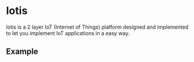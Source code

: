 <!-- In the name of Allah -->

# Iotis
Iotis is a 2 layer IoT (Internet of Things) platform designed and implemented to let you implement IoT applications in a easy way.

## Example
